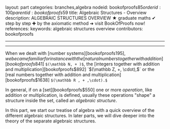 layout: part
categories: branches,algebra
nodeid: bookofproofs$85
orderid: 100
parentid: bookofproofs$59
title: Algebraic Structures - Overview
description: ALGEBRAIC STRUCTURES OVERVIEW ★ graduate maths ✔ step by step ✚ by the axiomatic method ➜ visit BookOfProofs now!
references: 
keywords: algebraic structures overview
contributors: bookofproofs

---


---

When we dealt with [number systems][bookofproofs$195], we became familiar for instance with the [natural numbers together with addition][bookofproofs$841] `$(\mathbb N, + )$`, the [integers together with addition and multiplication][bookofproofs$892] `$(\mathbb Z, +,  \cdot),$` or the [real numbers together with addition and multiplication][bookofproofs$1638] `$(\mathbb R , + ,\cdot).$` 

In general, if on a [set][bookofproofs$550] one or more _operation_, like addition or multiplication, is defined, usually these operations "shape" a structure inside the set, called an _algebraic structure_. 

In this part, we start our treatise of algebra with a quick overview of the different algebraic structures. In later parts, we will dive deeper into the theory of the separate algebraic structures.
